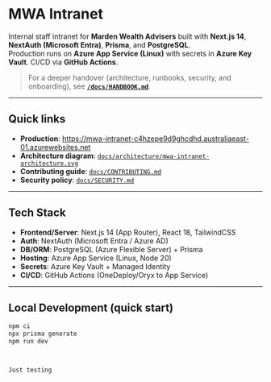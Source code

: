 # MWA Intranet

Internal staff intranet for **Marden Wealth Advisers** built with **Next.js 14**, **NextAuth (Microsoft Entra)**, **Prisma**, and **PostgreSQL**.  
Production runs on **Azure App Service (Linux)** with secrets in **Azure Key Vault**. CI/CD via **GitHub Actions**.

> For a deeper handover (architecture, runbooks, security, and onboarding), see **[`/docs/HANDBOOK.md`](docs/HANDBOOK.md)**.

---

## Quick links

- **Production**: https://mwa-intranet-c4hzepe9d9ghcdhd.australiaeast-01.azurewebsites.net  
- **Architecture diagram**: [`docs/architecture/mwa-intranet-architecture.svg`](docs/architecture/mwa-intranet-architecture.svg)
- **Contributing guide**: [`docs/CONTRIBUTING.md`](docs/CONTRIBUTING.md)
- **Security policy**: [`docs/SECURITY.md`](docs/SECURITY.md)

---

## Tech Stack

- **Frontend/Server**: Next.js 14 (App Router), React 18, TailwindCSS  
- **Auth**: NextAuth (Microsoft Entra / Azure AD)  
- **DB/ORM**: PostgreSQL (Azure Flexible Server) + Prisma  
- **Hosting**: Azure App Service (Linux, Node 20)  
- **Secrets**: Azure Key Vault + Managed Identity  
- **CI/CD**: GitHub Actions (OneDeploy/Oryx to App Service)

---

## Local Development (quick start)

```bash
npm ci
npx prisma generate
npm run dev



Just testing
